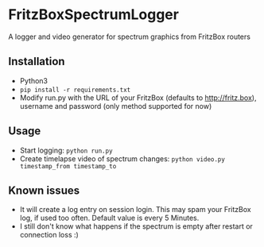 # FritzBoxSpectrumLogger
A logger and video generator for spectrum graphics from FritzBox routers

## Installation
- Python3
- `pip install -r requirements.txt`
- Modify run.py with the URL of your FritzBox (defaults to http://fritz.box), username and password (only method supported for now)

## Usage
- Start logging: `python run.py`
- Create timelapse video of spectrum changes: `python video.py timestamp_from timestamp_to`

## Known issues
- It will create a log entry on session login. This may spam your FritzBox log, if used too often. Default value is every 5 Minutes.
- I still don't know what happens if the spectrum is empty after restart or connection loss :)
